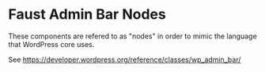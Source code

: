 # Faust Admin Bar Nodes

These components are refered to as "nodes" in order to mimic the language that WordPress core uses.

See https://developer.wordpress.org/reference/classes/wp_admin_bar/
